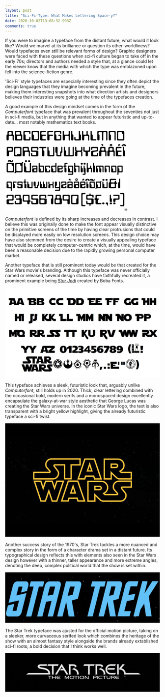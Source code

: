 ```yaml
---
layout: post
title: "Sci-Fi-Type: What Makes Lettering Space-y?"
date: 2020-10-02T13:08:32.993Z
comments: true
---
```

If you were to imagine a typeface from the distant future, what would it look like? Would we marvel at its brilliance or question its other-worldliness? Would typefaces even still be relevant forms of design? Graphic designers were faced with these questions when sci-fi culture began to take off in the early 70s; directors and authors needed a style that, at a glance could let the viewer know that the media with which the type was emblazoned upon fell into the science-fiction genre. 

'Sci-Fi' style typefaces are especially interesting since they often depict the design languages that they imagine becoming prevalent in the future, making them interesting snapshots into what direction artists and designers believes their industries were going at the time of the typefaces creation.

A good example of this design mindset comes in the form of the *Computerfont* typeface that was prevalent throughout the seventies not just in sci-fi media, but in anything that wanted to appear futuristic and up-to-date... most notably mathematics text books. 

![An example of one of the various iterations of Computerfont. ](../uploads/computerfont.png "An example of one of the various iterations of Computerfont. ")

*Computerfont* is defined by its sharp increases and decreases in contrast. I believe this was originally done to make the font appear visually distinctive on the primitive screens of the time by having clear protrusions that could be displayed more easily on low resolution screens. This design choice may have also stemmed from the desire to create a visually appealing typeface that would be completely computer-centric which, at the time, would have been a reasonable decision due to the rapidly growing personal computer market. 

Another typeface that is still prominent today would be that created for the Star Wars movie's branding. Although this typeface was never officially named or released, several design studios have faithfully recreated it, a prominent example being *[Star Jedi](https://www.fontspace.com/star-jedi-font-f9641)* created by Boba Fonts. 

![Star Jedi typeface created by Boba Fonts. ](../uploads/starjedi.jpg "Star Jedi typeface created by Boba Fonts. ")

This typeface achieves a sleek, futuristic look that, arguably unlike *Computerfont*, still holds up in 2020. Thick, clear lettering combined with the occasional bold, modern serifs and a monospaced design excellently encapsulate the galaxy-at-war style aesthetic that George Lucas was creating the Star Wars universe. In the iconic Star Wars logo, the text is also transparent with a bright yellow highlight, giving the already futuristic typeface a sci-fi twist. 

![The original Star Wars Logo created by Suzy Rice in 1977. ](../uploads/star_wars_logo_suzy_rice_3-1-1.png "The original Star Wars Logo created by Suzy Rice in 1977. ")

Another success story of the 1970's, Star Trek tackles a more nuanced and complex story in the form of a character drama set in a distant future. Its typographical design reflects this with elements also seen in the Star Wars design however with a thinner, taller appearance and more extreme angles, denoting the deep, complex political world that the show is set within. 

![The original Star Trek typographic logo.](../uploads/startrek.png "The original Star Trek typographic logo.")

The Star Trek typeface was ajusted for the official motion picture, taking on a sleeker, more curvaceous serifed look which combines the heritage of the show with an almost fantasy style alongside the brands already extablished sci-fi roots; a bold decision that I think works well. 

![The newer typeface employed by the Star Trek motion picture. ](../uploads/st2.jpg "The newer typeface employed by the Star Trek motion picture. ")